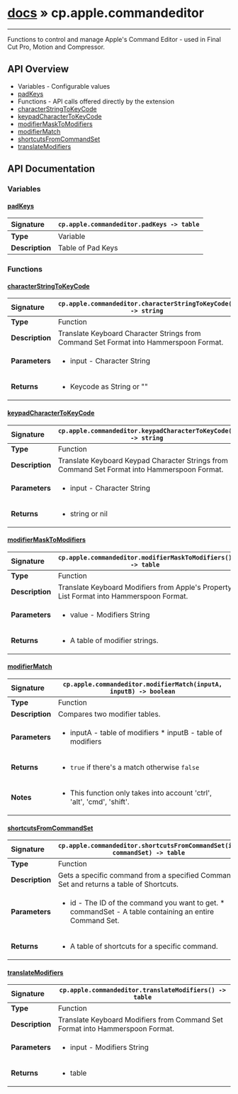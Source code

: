 # [docs](index.md) » cp.apple.commandeditor
---

Functions to control and manage Apple's Command Editor - used in Final Cut Pro,
Motion and Compressor.

## API Overview
* Variables - Configurable values
 * [padKeys](#padkeys)
* Functions - API calls offered directly by the extension
 * [characterStringToKeyCode](#characterstringtokeycode)
 * [keypadCharacterToKeyCode](#keypadcharactertokeycode)
 * [modifierMaskToModifiers](#modifiermasktomodifiers)
 * [modifierMatch](#modifiermatch)
 * [shortcutsFromCommandSet](#shortcutsfromcommandset)
 * [translateModifiers](#translatemodifiers)

## API Documentation

### Variables

#### [padKeys](#padkeys)
| <span style="float: left;">**Signature**</span> | <span style="float: left;">`cp.apple.commandeditor.padKeys -> table` </span>                                                          |
| -----------------------------------------------------|---------------------------------------------------------------------------------------------------------|
| **Type**                                             | Variable |
| **Description**                                      | Table of Pad Keys |

### Functions

#### [characterStringToKeyCode](#characterstringtokeycode)
| <span style="float: left;">**Signature**</span> | <span style="float: left;">`cp.apple.commandeditor.characterStringToKeyCode() -> string` </span>                                                          |
| -----------------------------------------------------|---------------------------------------------------------------------------------------------------------|
| **Type**                                             | Function |
| **Description**                                      | Translate Keyboard Character Strings from Command Set Format into Hammerspoon Format. |
| **Parameters**                                       | <ul><li>input - Character String</li></ul> |
| **Returns**                                          | <ul><li>Keycode as String or ""</li></ul> |

#### [keypadCharacterToKeyCode](#keypadcharactertokeycode)
| <span style="float: left;">**Signature**</span> | <span style="float: left;">`cp.apple.commandeditor.keypadCharacterToKeyCode() -> string` </span>                                                          |
| -----------------------------------------------------|---------------------------------------------------------------------------------------------------------|
| **Type**                                             | Function |
| **Description**                                      | Translate Keyboard Keypad Character Strings from Command Set Format into Hammerspoon Format. |
| **Parameters**                                       | <ul><li>input - Character String</li></ul> |
| **Returns**                                          | <ul><li>string or nil</li></ul> |

#### [modifierMaskToModifiers](#modifiermasktomodifiers)
| <span style="float: left;">**Signature**</span> | <span style="float: left;">`cp.apple.commandeditor.modifierMaskToModifiers() -> table` </span>                                                          |
| -----------------------------------------------------|---------------------------------------------------------------------------------------------------------|
| **Type**                                             | Function |
| **Description**                                      | Translate Keyboard Modifiers from Apple's Property List Format into Hammerspoon Format. |
| **Parameters**                                       | <ul><li>value - Modifiers String</li></ul> |
| **Returns**                                          | <ul><li>A table of modifier strings.</li></ul> |

#### [modifierMatch](#modifiermatch)
| <span style="float: left;">**Signature**</span> | <span style="float: left;">`cp.apple.commandeditor.modifierMatch(inputA, inputB) -> boolean` </span>                                                          |
| -----------------------------------------------------|---------------------------------------------------------------------------------------------------------|
| **Type**                                             | Function |
| **Description**                                      | Compares two modifier tables. |
| **Parameters**                                       | <ul><li>inputA - table of modifiers * inputB - table of modifiers</li></ul> |
| **Returns**                                          | <ul><li><code>true</code> if there's a match otherwise <code>false</code></li></ul> |
| **Notes**                                            | <ul><li>This function only takes into account 'ctrl', 'alt', 'cmd', 'shift'.</li></ul> |

#### [shortcutsFromCommandSet](#shortcutsfromcommandset)
| <span style="float: left;">**Signature**</span> | <span style="float: left;">`cp.apple.commandeditor.shortcutsFromCommandSet(id, commandSet) -> table` </span>                                                          |
| -----------------------------------------------------|---------------------------------------------------------------------------------------------------------|
| **Type**                                             | Function |
| **Description**                                      | Gets a specific command from a specified Command Set and returns a table of Shortcuts. |
| **Parameters**                                       | <ul><li>id - The ID of the command you want to get. * commandSet - A table containing an entire Command Set.</li></ul> |
| **Returns**                                          | <ul><li>A table of shortcuts for a specific command.</li></ul> |

#### [translateModifiers](#translatemodifiers)
| <span style="float: left;">**Signature**</span> | <span style="float: left;">`cp.apple.commandeditor.translateModifiers() -> table` </span>                                                          |
| -----------------------------------------------------|---------------------------------------------------------------------------------------------------------|
| **Type**                                             | Function |
| **Description**                                      | Translate Keyboard Modifiers from Command Set Format into Hammerspoon Format. |
| **Parameters**                                       | <ul><li>input - Modifiers String</li></ul> |
| **Returns**                                          | <ul><li>table</li></ul> |

